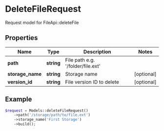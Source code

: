 # DeleteFileRequest

Request model for FileApi::deleteFile

## Properties

Name | Type | Description | Notes
---- | ---- | ----------- | -----
**path** | **string**| File path e.g. &#39;/folder/file.ext&#39; |
**storage_name** | **string**| Storage name | [optional]
**version_id** | **string**| File version ID to delete | [optional]

## Example
```php
$request = Models::deleteFileRequest()
    ->path('/storage/path/to/file.ext')
    ->storage_name('First Storage')
    ->build();
```

